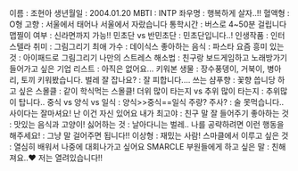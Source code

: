 이름 : 조현아
생년월일 : 2004.01.20
MBTI : INTP
좌우명 : 행복하게 살자..!!
혈액형 : O형
고향 : 서울에서 태어나 서울에서 자랐습니다
통학시간 : 버스로 4~50분 걸립니다
맵찔이 여부 : 신라면까지 가능!!
민초단 vs 반민초단 : 민초단입니다..!
인생작품 : 인터스텔라
취미 : 그림그리기
최애 가수 : 데이식스
좋아하는 음식 : 파스타
요즘 흥미 있는 것 : 아이패드로 그림그리기
나만의 스트레스 해소법 : 친구랑 보드게임하고 노래방가기
들어가고 싶은 기업 리스트 : 아직은 없어요...
키워본 생물 : 장수풍뎅이, 거북이, 병아리, 토끼 키워봤습니다.
벌레 잘 잡나요? : 잘 피합니다....
쓰는 샴푸향 : 꽃향 씁니당
하고 싶은 스몰클 : 같이 학식먹는 스몰클! 
더위 많이 타는지 vs 추위 많이 타는지 : 추위많이 탑니다..
중식 vs 양식 vs 일식 : 양식>>중식==일식
주량? 주사? : 술 못먹습니다..사이다는 잘마셔요!
난 이건 자신 있어요 내가 최고야 : 친구 말 잘 들어주기
좋아하는 것 : 맛있는 음식과 고양이!
싫어하는 것 : 날아다니는 벌레..
나를 공략하려면 이런 행동을 해주세요! : 그냥 말 걸어주면 됩니다!!
이상형 : 재밌는 사람!
스마클에서 이루고 싶은 것 : 열심히 배워서 나중에 대회나가고 싶어요
SMARCLE 부원들에게 하고 싶은 말 : 친해져요..♥ 저는 열려있습니다!!
